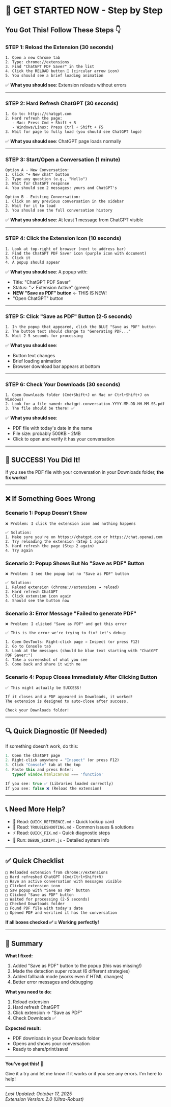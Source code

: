 # 🚀 GET STARTED NOW - Step by Step

## You Got This! Follow These Steps 👇

### STEP 1: Reload the Extension (30 seconds)

```
1. Open a new Chrome tab
2. Type: chrome://extensions
3. Find "ChatGPT PDF Saver" in the list
4. Click the RELOAD button 🔄 (circular arrow icon)
5. You should see a brief loading animation
```

✅ **What you should see**: Extension reloads without errors

---

### STEP 2: Hard Refresh ChatGPT (30 seconds)

```
1. Go to: https://chatgpt.com
2. Hard refresh the page:
   - Mac: Press Cmd + Shift + R
   - Windows/Linux: Press Ctrl + Shift + F5
3. Wait for page to fully load (you should see ChatGPT logo)
```

✅ **What you should see**: ChatGPT page loads normally

---

### STEP 3: Start/Open a Conversation (1 minute)

```
Option A - New Conversation:
1. Click "+ New chat" button
2. Type any question (e.g., "Hello")
3. Wait for ChatGPT response
4. You should see 2 messages: yours and ChatGPT's

Option B - Existing Conversation:
1. Click on any previous conversation in the sidebar
2. Wait for it to load
3. You should see the full conversation history
```

✅ **What you should see**: At least 1 message from ChatGPT visible

---

### STEP 4: Click the Extension Icon (10 seconds)

```
1. Look at top-right of browser (next to address bar)
2. Find the ChatGPT PDF Saver icon (purple icon with document)
3. Click it
4. A popup should appear
```

✅ **What you should see**: A popup with:
   - Title: "ChatGPT PDF Saver"
   - Status: "✓ Extension Active" (green)
   - **NEW "Save as PDF" button** ← THIS IS NEW!
   - "Open ChatGPT" button

---

### STEP 5: Click "Save as PDF" Button (2-5 seconds)

```
1. In the popup that appeared, click the BLUE "Save as PDF" button
2. The button text should change to "Generating PDF..."
3. Wait 2-5 seconds for processing
```

✅ **What you should see**: 
   - Button text changes
   - Brief loading animation
   - Browser download bar appears at bottom

---

### STEP 6: Check Your Downloads (30 seconds)

```
1. Open Downloads folder (Cmd+Shift+J on Mac or Ctrl+Shift+J on Windows)
2. Look for a file named: chatgpt-conversation-YYYY-MM-DD-HH-MM-SS.pdf
3. The file should be there! ✅
```

✅ **What you should see**: 
   - PDF file with today's date in the name
   - File size: probably 500KB - 2MB
   - Click to open and verify it has your conversation

---

## 🎉 SUCCESS! You Did It!

If you see the PDF file with your conversation in your Downloads folder, **the fix works!**

---

## ❌ If Something Goes Wrong

### Scenario 1: Popup Doesn't Show
```
❌ Problem: I click the extension icon and nothing happens

✅ Solution:
1. Make sure you're on https://chatgpt.com or https://chat.openai.com
2. Try reloading the extension (Step 1 again)
3. Hard refresh the page (Step 2 again)
4. Try again
```

### Scenario 2: Popup Shows But No "Save as PDF" Button
```
❌ Problem: I see the popup but no "Save as PDF" button

✅ Solution:
1. Reload extension (chrome://extensions → reload)
2. Hard refresh ChatGPT
3. Click extension icon again
4. Should see the button now
```

### Scenario 3: Error Message "Failed to generate PDF"
```
❌ Problem: I clicked "Save as PDF" and got this error

✅ This is the error we're trying to fix! Let's debug:

1. Open DevTools: Right-click page → Inspect (or press F12)
2. Go to Console tab
3. Look at the messages (should be blue text starting with "ChatGPT PDF Saver:")
4. Take a screenshot of what you see
5. Come back and share it with me
```

### Scenario 4: Popup Closes Immediately After Clicking Button
```
✅ This might actually be SUCCESS!

If it closes and a PDF appeared in Downloads, it worked!
The extension is designed to auto-close after success.

Check your Downloads folder!
```

---

## 🔍 Quick Diagnostic (If Needed)

If something doesn't work, do this:

```javascript
1. Open the ChatGPT page
2. Right-click anywhere → "Inspect" (or press F12)
3. Click "Console" tab at the top
4. Paste this and press Enter:
   typeof window.html2canvas === 'function'

If you see: true ✅ (Libraries loaded correctly)
If you see: false ❌ (Reload the extension)
```

---

## 📞 Need More Help?

- 📖 Read: `QUICK_REFERENCE.md` - Quick lookup card
- 🔧 Read: `TROUBLESHOOTING.md` - Common issues & solutions  
- ⚡ Read: `QUICK_FIX.md` - Quick diagnostic steps
- 🐛 Run: `DEBUG_SCRIPT.js` - Detailed system info

---

## ✅ Quick Checklist

```
□ Reloaded extension from chrome://extensions
□ Hard refreshed ChatGPT (Cmd/Ctrl+Shift+R)
□ Have an active conversation with messages visible
□ Clicked extension icon
□ Saw popup with "Save as PDF" button
□ Clicked "Save as PDF" button
□ Waited for processing (2-5 seconds)
□ Checked Downloads folder
□ Found PDF file with today's date
□ Opened PDF and verified it has the conversation
```

**If all boxes checked ✅ = Working perfectly!**

---

## 🎯 Summary

**What I fixed:**
1. Added "Save as PDF" button to the popup (this was missing!)
2. Made the detection super robust (6 different strategies)
3. Added fallback mode (works even if HTML changes)
4. Better error messages and debugging

**What you need to do:**
1. Reload extension
2. Hard refresh ChatGPT
3. Click extension → "Save as PDF"
4. Check Downloads ✅

**Expected result:**
- PDF downloads in your Downloads folder
- Opens and shows your conversation
- Ready to share/print/save!

---

**You've got this! 💪**

Give it a try and let me know if it works or if you see any errors. I'm here to help!

---

*Last Updated: October 17, 2025*  
*Extension Version: 2.0 (Ultra-Robust)*
